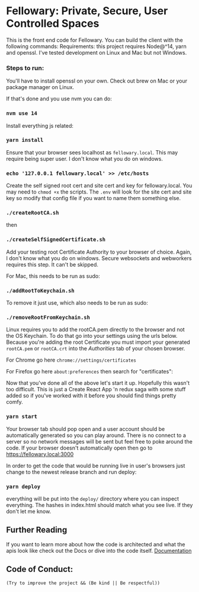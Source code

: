 # Fellowary: Private, Secure, User Controlled Spaces

This is the front end code for Fellowary.  You can build the client with the following commands:
Requirements: this project requires Node@^14, yarn and openssl.  I've tested development on Linux and Mac but not Windows.

### Steps to run:
You'll have to install openssl on your own.  Check out brew on Mac or your package manager on Linux.

If that's done and you use nvm you can do:

### `nvm use 14`

Install everything js related:

### `yarn install`

Ensure that your browser sees localhost as `fellowary.local`.  This may require being super user.  I don't know what you do on windows.

### `echo '127.0.0.1 fellowary.local' >> /etc/hosts`

Create the self signed root cert and site cert and key for fellowary.local.  You may need to `chmod +x` the scripts.  The `.env` will look for the site cert and site key so modify that config file if you want to name them something else.

### `./createRootCA.sh`
then
### `./createSelfSignedCertificate.sh`

Add your testing root Certificate Authority to your browser of choice.  Again, I don't know what you do on windows.  Secure websockets and webworkers requires this step. It can't be skipped.

For Mac, this needs to be run as sudo:
### `./addRootToKeychain.sh`
To remove it just use, which also needs to be run as sudo:
### `./removeRootFromKeychain.sh`

Linux requires you to add the rootCA.pem directly to the browser and not the OS Keychain.  To do that go into your settings using the urls below.  Because you're adding the root Certificate you must import your generated `rootCA.pem` or `rootCA.crt` into the *Authorities* tab of your chosen browser.  

For Chrome go here `chrome://settings/certificates`

For Firefox go here `about:preferences` then search for "certificates":

Now that you've done all of the above let's start it up.  Hopefully this wasn't too difficult. This is just a Create React App 'n redux saga with some stuff added so if you've worked with it before you should find things pretty comfy.
### `yarn start`

Your browser tab should pop open and a user account should be automatically generated so you can play around.  There is no connect to a server so no network messages will be sent but feel free to poke around the code.  If your browser doesn't automatically open then go to https://fellowary.local:3000

In order to get the code that would be running live in user's browsers just change to the newest release branch and run deploy:
### `yarn deploy`
everything will be put into the `deploy/` directory where you can inspect everything.  The hashes in index.html should match what you see live.  If they don't let me know.

## Further Reading
If you want to learn more about how the code is architected and what the apis look like check out the Docs or dive into the code itself.
[Documentation](https://fellowary.com/docs)

## Code of Conduct:
`(Try to improve the project && (Be kind || Be respectful))`
